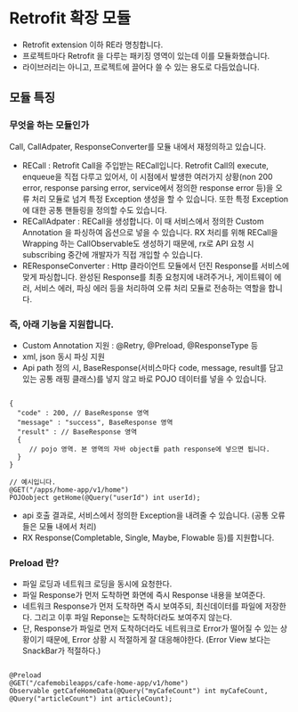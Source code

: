 # Retrofit 확장 모듈 
- Retrofit extension 이하 RE라 명칭합니다.
- 프로젝트마다 Retrofit 을 다루는 패키징 영역이 있는데 이를 모듈화했습니다.
- 라이브러리는 아니고, 프로젝트에 끌어다 쓸 수 있는 용도로 다듬었습니다.

## 모듈 특징
### 무엇을 하는 모듈인가
Call, CallAdpater, ResponseConverter를 모듈 내에서 재정의하고 있습니다.

- RECall : Retrofit Call을 주입받는 RECall입니다. Retrofit Call의 execute, enqueue을 직접 다루고 있어서, 이 시점에서 발생한 여러가지 상황(non 200 error, response parsing error, service에서 정의한 response error 등)을 오류 처리 모듈로 넘겨 특정 Exception 생성을 할 수 있습니다. 또한 특정 Exception에 대한 공통 핸들링을 정의할 수도 있습니다.
- RECallAdpater : RECall을 생성합니다. 이 때 서비스에서 정의한 Custom Annotation 을 파싱하여 옵션으로 넣을 수 있습니다. RX 처리를 위해 RECall을 Wrapping 하는 CallObservable도 생성하기 때문에, rx로 API 요청 시 subscribing 중간에 개발자가 직접 개입할 수 있습니다.
- REResponseConverter : Http 클라이언트 모듈에서 던진 Response를 서비스에 맞게 파싱합니다. 완성된 Response를 최종 요청지에 내려주거나, 게이트웨이 에러, 서비스 에러, 파싱 에러 등을 처리하여 오류 처리 모듈로 전송하는 역할을 합니다. 


### 즉, 아래 기능을 지원합니다.
- Custom Annotation 지원 : @Retry, @Preload, @ResponseType 등
- xml, json 동시 파싱 지원
- Api path 정의 시, BaseResponse(서비스마다 code, message, result를 담고 있는 공통 래핑 클래스)를 넣지 않고 바로 POJO 데이터를 넣을 수 있습니다.
<pre><code>
{
  "code" : 200, // BaseResponse 영역
  "message" : "success", BaseResponse 영역
  "result" : // BaseResponse 영역
  {
     // pojo 영역. 본 영역의 자바 object를 path response에 넣으면 됩니다.
  }
}

// 예시입니다.
@GET("/apps/home-app/v1/home")
POJOobject getHome(@Query("userId") int userId);
</code></pre> 

- api 호출 결과로, 서비스에서 정의한 Exception을 내려줄 수 있습니다. (공통 오류들은 모듈 내에서 처리)
- RX Response(Completable, Single, Maybe, Flowable 등)를 지원합니다.


### Preload 란?
- 파일 로딩과 네트워크 로딩을 동시에 요청한다.
- 파일 Response가 먼저 도착하면 화면에 즉시 Response 내용을 보여준다.
- 네트워크 Response가 먼저 도착하면 즉시 보여주되, 최신데이터를 파일에 저장한다. 그리고 이후 파일 Reponse는 도착하더라도 보여주지 않는다.
- 단, Response가 파일로 먼저 도착하더라도 네트워크로 Error가 떨어질 수 있는 상황이기 때문에, Error 상황 시 적절하게 잘 대응해야한다. (Error View  보다는 SnackBar가 적절하다.)
<pre><code>
@Preload
@GET("/cafemobileapps/cafe-home-app/v1/home")
Observable<CafeHomeResponseV2> getCafeHomeData(@Query("myCafeCount") int myCafeCount, @Query("articleCount") int articleCount);
</code></pre> 

